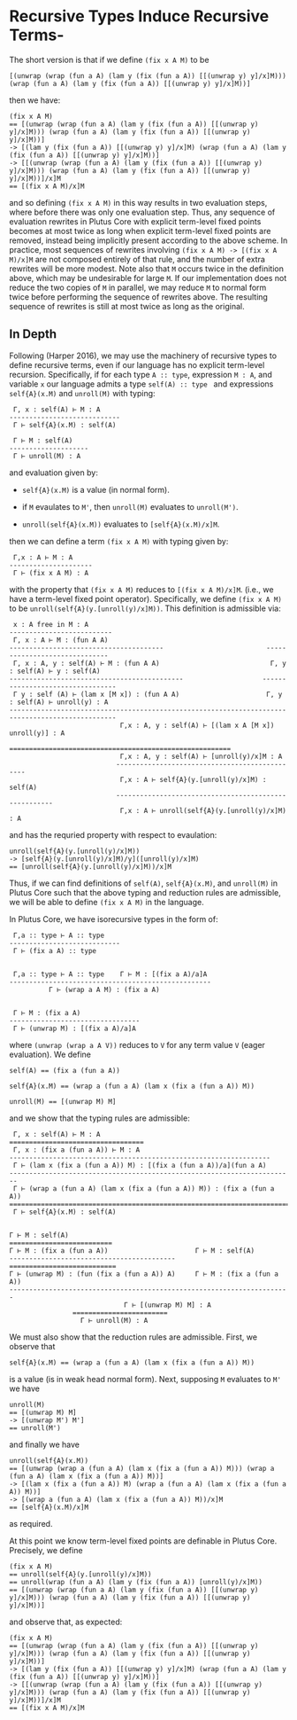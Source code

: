 # Recursive Types Induce Recursive Terms-

The short version is that if we define `(fix x A M)` to be
```
[(unwrap (wrap (fun a A) (lam y (fix (fun a A)) [[(unwrap y) y]/x]M))) (wrap (fun a A) (lam y (fix (fun a A)) [[(unwrap y) y]/x]M))]
```
then we have:
```
(fix x A M) 
== [(unwrap (wrap (fun a A) (lam y (fix (fun a A)) [[(unwrap y) y]/x]M))) (wrap (fun a A) (lam y (fix (fun a A)) [[(unwrap y) y]/x]M))]
-> [(lam y (fix (fun a A)) [[(unwrap y) y]/x]M) (wrap (fun a A) (lam y (fix (fun a A)) [[(unwrap y) y]/x]M))]
-> [[(unwrap (wrap (fun a A) (lam y (fix (fun a A)) [[(unwrap y) y]/x]M))) (wrap (fun a A) (lam y (fix (fun a A)) [[(unwrap y) y]/x]M))]/x]M
== [(fix x A M)/x]M
```
and so defining `(fix x A M)` in this way results in two evaluation steps, where before there was only one evaluation step. Thus, any sequence of evaluation rewrites in Plutus Core with explicit term-level fixed points becomes at most twice as long when explicit term-level fixed points are removed, instead being implicitly present according to the above scheme. In practice, most sequences of rewrites involving `(fix x A M) -> [(fix x A M)/x]M` are not composed entirely of that rule, and the number of extra rewrites will be more modest. Note also that `M` occurs twice in the definition above, which may be undesirable for large `M`. If our implementation does not reduce the two copies of `M` in parallel, we may reduce `M` to normal form twice before performing the sequence of rewrites above. The resulting sequence of rewrites is still at most twice as long as the original.

## In Depth

Following (Harper 2016), we may use the machinery of recursive types to define recursive terms, even if our language has no explicit term-level recursion. Specifically, if for each type `A :: type`, expression `M : A`, and variable `x` our language admits a type `self(A) :: type ` and expressions `self{A}(x.M)` and `unroll(M)` with typing:
```
 Γ, x : self(A) ⊢ M : A
----------------------------
 Γ ⊢ self{A}(x.M) : self(A)

 Γ ⊢ M : self(A)
--------------------
 Γ ⊢ unroll(M) : A
```
and evaluation given by:

+ `self{A}(x.M)` is a value (in normal form).

+ if `M` evaulates to `M'`, then `unroll(M)` evaluates to `unroll(M')`.

+ `unroll(self{A}(x.M))` evaluates to `[self{A}(x.M)/x]M`.

then we can define a term `(fix x A M)` with typing given by:
```
 Γ,x : A ⊢ M : A
---------------------
 Γ ⊢ (fix x A M) : A
```
with the property that `(fix x A M)` reduces to `[(fix x A M)/x]M`. (i.e., we have a term-level fixed point operator). Specifically, we define `(fix x A M)` to be `unroll(self{A}(y.[unroll(y)/x]M))`. This definition is admissible via:
```
 x : A free in M : A
--------------------------
 Γ, x : A ⊢ M : (fun A A)
---------------------------------------                          ------------------------------
 Γ, x : A, y : self(A) ⊢ M : (fun A A)                            Γ, y : self(A) ⊢ y : self(A)     
--------------------------------------------                    ---------------------------------
 Γ y : self (A) ⊢ (lam x [M x]) : (fun A A)                      Γ, y : self(A) ⊢ unroll(y) : A
-------------------------------------------------------------------------------------------------
                            Γ,x : A, y : self(A) ⊢ [(lam x A [M x]) unroll(y)] : A
                           ========================================================
                            Γ,x : A, y : self(A) ⊢ [unroll(y)/x]M : A
                           -----------------------------------------------
                            Γ,x : A ⊢ self{A}(y.[unroll(y)/x]M) : self(A)
                           ------------------------------------------------------
                            Γ,x : A ⊢ unroll(self{A}(y.[unroll(y)/x]M) : A
```
and has the requried property with respect to evaulation:
```
unroll(self{A}(y.[unroll(y)/x]M))
-> [self{A}(y.[unroll(y)/x]M)/y]([unroll(y)/x]M)
== [unroll(self{A}(y.[unroll(y)/x]M))/x]M
```

Thus, if we can find definitions of `self(A)`, `self{A}(x.M)`, and `unroll(M)` in Plutus Core such that the above typing and reduction rules are admissible, we will be able to define `(fix x A M)` in the language.

In Plutus Core, we have isorecursive types in the form of:
```
 Γ,a :: type ⊢ A :: type
----------------------------
 Γ ⊢ (fix a A) :: type


 Γ,a :: type ⊢ A :: type    Γ ⊢ M : [(fix a A)/a]A
---------------------------------------------------
          Γ ⊢ (wrap a A M) : (fix a A)


 Γ ⊢ M : (fix a A)
---------------------------------
 Γ ⊢ (unwrap M) : [(fix a A)/a]A
```
where `(unwrap (wrap a A V))` reduces to `V` for any term value `V` (eager evaluation). We define
```
self(A) == (fix a (fun a A))

self{A}(x.M) == (wrap a (fun a A) (lam x (fix a (fun a A)) M))

unroll(M) == [(unwrap M) M]
```
and we show that the typing rules are admissible:
```
 Γ, x : self(A) ⊢ M : A
==================================
 Γ, x : (fix a (fun a A)) ⊢ M : A
------------------------------------------------------------------
 Γ ⊢ (lam x (fix a (fun a A)) M) : [(fix a (fun a A))/a](fun a A)
------------------------------------------------------------------------
 Γ ⊢ (wrap a (fun a A) (lam x (fix a (fun a A)) M)) : (fix a (fun a A))
========================================================================
 Γ ⊢ self{A}(x.M) : self(A)


Γ ⊢ M : self(A)
==========================                    
Γ ⊢ M : (fix a (fun a A))                      Γ ⊢ M : self(A)
------------------------------------------    ===========================
Γ ⊢ (unwrap M) : (fun (fix a (fun a A)) A)     Γ ⊢ M : (fix a (fun a A)) 
-----------------------------------------------------------------------
                             Γ ⊢ [(unwrap M) M] : A
			    ========================
			      Γ ⊢ unroll(M) : A
```
We must also show that the reduction rules are admissible. First, we observe that
```
self{A}(x.M) == (wrap a (fun a A) (lam x (fix a (fun a A)) M)) 
```
is a value (is in weak head normal form). Next, supposing `M` evaluates to `M'` we have
```
unroll(M)
== [(unwrap M) M]
-> [(unwrap M') M']
== unroll(M')
```
and finally we have
```
unroll(self{A}(x.M))
== [(unwrap (wrap a (fun a A) (lam x (fix a (fun a A)) M))) (wrap a (fun a A) (lam x (fix a (fun a A)) M))]
-> [(lam x (fix a (fun a A)) M) (wrap a (fun a A) (lam x (fix a (fun a A)) M))]
-> [(wrap a (fun a A) (lam x (fix a (fun a A)) M))/x]M
== [self{A}(x.M)/x]M
```
as required.

At this point we know term-level fixed points are definable in Plutus Core. Precisely, we define
```
(fix x A M)
== unroll(self{A}(y.[unroll(y)/x]M))
== unroll(wrap (fun a A) (lam y (fix (fun a A)) [unroll(y)/x]M))
== [(unwrap (wrap (fun a A) (lam y (fix (fun a A)) [[(unwrap y) y]/x]M))) (wrap (fun a A) (lam y (fix (fun a A)) [[(unwrap y) y]/x]M))]
```
and observe that, as expected:
```
(fix x A M) 
== [(unwrap (wrap (fun a A) (lam y (fix (fun a A)) [[(unwrap y) y]/x]M))) (wrap (fun a A) (lam y (fix (fun a A)) [[(unwrap y) y]/x]M))]
-> [(lam y (fix (fun a A)) [[(unwrap y) y]/x]M) (wrap (fun a A) (lam y (fix (fun a A)) [[(unwrap y) y]/x]M))]
-> [[(unwrap (wrap (fun a A) (lam y (fix (fun a A)) [[(unwrap y) y]/x]M))) (wrap (fun a A) (lam y (fix (fun a A)) [[(unwrap y) y]/x]M))]/x]M
== [(fix x A M)/x]M
```
